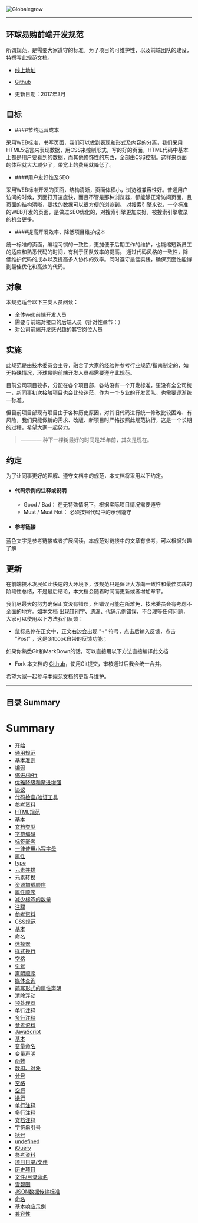 
![Globalegrow](http://www.globalegrow.com/temp/skin4/dist/images/domeimg/ch/logo.jpg)

---

## 环球易购前端开发规范
所谓规范，是需要大家遵守的标准。为了项目的可维护性，以及前端团队的建设，特撰写此规范文档。
- [线上地址](https://wuuashen.gitbooks.io/globalegrow-web-standard/content/)
* [Github](https://github.com/wuuashen/globalegrow-web-standard)
- 更新日期：2017年3月

## 目标

- ####节约运营成本

采用WEB标准，书写页面，我们可以做到表现和形式及内容的分离，我们采用HTML5语言来表现数据，用CSS来控制形式，写的好的页面，HTML代码中基本上都是用户要看到的数据，而其他修饰性的东西，全部由CSS控制。这样来页面的体积就大大减少了，带宽上的费用就降低了。

- ####用户友好性及SEO

采用WEB标准开发的页面，结构清晰，页面体积小，浏览器兼容性好。普通用户访问的时候，页面打开速度快，而且不管是那种浏览器，都能够正常访问页面，且页面的结构清晰，要找的数据可以很方便的浏览到。
对搜索引擎来说，一个标准的WEB开发的页面，是做过SEO优化的，对搜索引擎更加友好，被搜索引擎收录的机会更多。

- ####提高开发效率、降低项目维护成本

统一标准的页面，编程习惯的一致性，更加便于后期工作的维护，也能缩短新员工的适应和熟悉代码的时间，有利于团队效率的提高。
通过代码风格的一致性，降低维护代码的成本以及提高多人协作的效率。同时遵守最佳实践，确保页面性能得到最佳优化和高效的代码。

## 对象
本规范适合以下三类人员阅读：
- 全体web前端开发人员
- 需要与前端对接口的后端人员（针对性章节：）
- 对公司前端开发感兴趣的其它岗位人员


## 实施
此规范是由技术委员会主导，融合了大家的经验并参考行业规范/指南制定的，如无特殊情况，环球易购前端开发人员都需要遵守此规范。

目前公司项目较多，分配在各个项目部，各站没有一个开发标准，更没有全公司统一，新同事初次接触项目也会比较迷茫，作为一个专业的开发团队，也需要逐渐统一标准。

但目前项目部现有项目由于各种历史原因，对其旧代码进行统一修改比较困难、有风险，我们只能做新的需求、改版、新项目时严格按照此规范执行，这是一个长期的过程，希望大家一起努力。

>———— 种下一棵树最好的时间是25年前，其次是现在。




## 约定
为了让同事更好的理解、遵守文档中的规范，本文档将采用以下约定。

- #### 代码示例的注释或说明

  - Good / Bad： 在无特殊情况下，根据实际项目情况需要遵守  
  - Must / Must Not： 必须按照代码中的示例遵守
  
- #### 参考链接
蓝色文字是参考链接或者扩展阅读，本规范对链接中的文章有参考，可以根据兴趣了解




## 更新
在前端技术发展如此快速的大环境下，该规范只是保证大方向一致性和最佳实践的阶段性总结，不是最后结论，本文档会随着时间而更新或者增加章节。

我们尽最大的努力确保正文没有错误，但错误可能在所难免，技术委员会有考虑不全面的地方。如本文档 出现错别字、遗漏、代码示例错误、不合理等任何问题，大家可以使用以下方法我们反馈：

* 鼠标悬停在正文中，正文右边会出现 "+" 符号，点击后输入反馈，点击 "Post" ，这是Gitbook自带的反馈功能；

如果你熟悉Git和MarkDown的话，可以直接用以下方法直接编译此文档

* Fork 本文档的 [Github](https://github.com/wuuashen/globalegrow-web-standard)，使用Git提交，审核通过后我会统一合并。

希望大家一起参与本规范文档的更新与维护。


--- 



## 目录 Summary

# Summary

* [开始](README.md)
* [通用规范](common.md)
 * [基本准则](common.md#基本准则)
 * [编码](common.md#编码)
 * [缩进/换行](common.md#缩进换行)
 * [优雅降级和渐进增强](common.md#优雅降级和渐进增强)
 * [协议](common.md#协议)
 * [代码检查/验证工具](common.md#代码检查验证工具)
 * [参考资料](common.md#参考资料)
* [HTML规范](html.md)
 * [基本](html.md#基本)
 * [文档类型](html.md#文档类型)
 * [字符编码](html.md#字符编码)
 * [标签嵌套](html.md#标签嵌套)
 * [一律使用小写字母](html.md#一律使用小写字母)
 * [属性](html.md#属性)
 * [type](html.md#type)
 * [元素并排](html.md#元素并排)
 * [元素转换](html.md#元素转换)
 * [资源加载顺序](html.md#资源加载顺序)
 * [属性顺序](html.md#属性顺序)
 * [减少标签的数量](html.md#减少标签的数量)
 * [注释](html.md#注释)
 * [参考资料](html.md#参考资料)
* [CSS规范](css.md)
 * [基本](css.md#基本)
 * [命名](css.md#命名)
 * [选择器](css.md#选择器)
 * [样式换行](css.md#样式换行)
 * [空格](css.md#空格)
 * [引号](css.md#引号)
 * [声明顺序](css.md#声明顺序)
 * [媒体查询](css.md#媒体查询)
 * [简写形式的属性声明](css.md#简写形式的属性声明)
 * [清除浮动](css.md#清除浮动)
 * [预处理器](css.md#预处理器)
 * [单行注释](css.md#单行注释)
 * [多行注释](css.md#多行注释)
 * [参考资料](css.md#参考资料)
* [JavaScript](javascript.md)
 * [基本](javascript.md#基本)
 * [变量命名](javascript.md#变量命名)
 * [变量声明](javascript.md#变量声明)
 * [函数](javascript.md#函数)
 * [数组、对象](javascript.md#数组、对象)
 * [分号](javascript.md#分号)
 * [空格](javascript.md#空格)
 * [空行](javascript.md#空行)
 * [换行](javascript.md#换行)
 * [单行注释](javascript.md#单行注释)
 * [多行注释](javascript.md#多行注释)
 * [文档注释](javascript.md#文档注释)
 * [字符串引号](javascript.md#字符串引号)
 * [括号](javascript.md#括号)
 * [undefined](javascript.md#undefined)
 * [jQuery](javascript.md#jQuery)
 * [参考资料](javascript.md#参考资料)
* [项目目录/文件](folder.md)
 * [历史项目](folder.md#历史项目)
 * [文件/目录命名](folder.md#文件目录命名)
 * [雪碧图](folder.md#雪碧图)
* [JSON数据传输标准](json.md)
 * [命名](json.md#命名)
 * [基本响应示例](json.md#基本响应示例)
* [兼容性](compatible.md)

